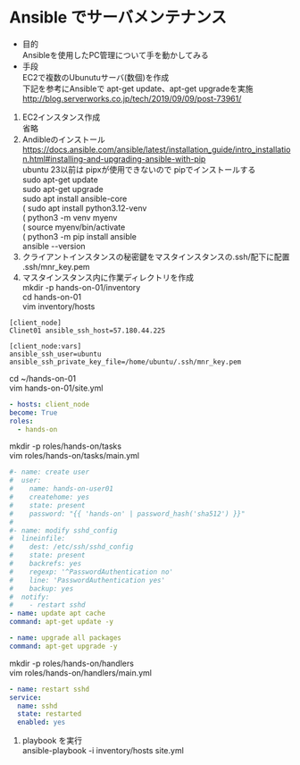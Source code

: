 # Ansible でサーバメンテナンス

- 目的  
  Ansibleを使用したPC管理について手を動かしてみる
- 手段  
  EC2で複数のUbunutuサーバ(数個)を作成  
  下記を参考にAnsibleで apt-get update、apt-get upgradeを実施    
  http://blog.serverworks.co.jp/tech/2019/09/09/post-73961/

1. EC2インスタンス作成  
   省略  
1. Andibleのインストール  
https://docs.ansible.com/ansible/latest/installation_guide/intro_installation.html#installing-and-upgrading-ansible-with-pip  
ubuntu 23以前は pipxが使用できないので pipでインストールする  
sudo apt-get update  
sudo apt-get upgrade  
sudo apt install ansible-core  
( sudo apt install python3.12-venv  
( python3 -m venv myenv   
( source myenv/bin/activate  
( python3 -m pip install ansible  
ansible --version  
1.  クライアントインスタンスの秘密鍵をマスタインスタンスの.ssh/配下に配置  
  .ssh/mnr_key.pem  
1. マスタインスタンス内に作業ディレクトリを作成  
  mkdir -p hands-on-01/inventory  
  cd hands-on-01  
  vim inventory/hosts  
  ```text:hands-on-01/hosts
  [client_node]
Clinet01 ansible_ssh_host=57.180.44.225

[client_node:vars]
ansible_ssh_user=ubuntu
ansible_ssh_private_key_file=/home/ubuntu/.ssh/mnr_key.pem  
  ```  
  cd ~/hands-on-01  
  vim hands-on-01/site.yml  
  ```yaml:hands-on-01/site.yml
  - hosts: client_node
  become: True
  roles:
    - hands-on
  ```
  mkdir -p roles/hands-on/tasks  
  vim roles/hands-on/tasks/main.yml  
  ```yaml:hands-on-01/roles/hands-on/tasks/main.yml
#- name: create user
#  user:
#    name: hands-on-user01
#    createhome: yes
#    state: present
#    password: "{{ 'hands-on' | password_hash('sha512') }}"
#
#- name: modify sshd_config
#  lineinfile:
#    dest: /etc/ssh/sshd_config
#    state: present
#    backrefs: yes
#    regexp: '^PasswordAuthentication no'
#    line: 'PasswordAuthentication yes'
#    backup: yes
#  notify:
#    - restart sshd
- name: update apt cache
  command: apt-get update -y

- name: upgrade all packages
  command: apt-get upgrade -y
  ```
  mkdir -p roles/hands-on/handlers  
  vim roles/hands-on/handlers/main.yml  
  ```yaml:hands-on-01/roles/hands-on/handlers/main.yml
  - name: restart sshd
  service:
    name: sshd
    state: restarted
    enabled: yes
  ```
1. playbook を実行  
   ansible-playbook -i inventory/hosts site.yml  

